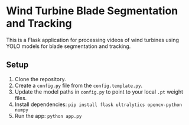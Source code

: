 # Wind Turbine Blade Segmentation and Tracking

This is a Flask application for processing videos of wind turbines using YOLO models for blade segmentation and tracking.

## Setup

1. Clone the repository.
2. Create a `config.py` file from the `config.template.py`.
3. Update the model paths in `config.py` to point to your local `.pt` weight files.
4. Install dependencies: `pip install flask ultralytics opencv-python numpy`
5. Run the app: `python app.py`
